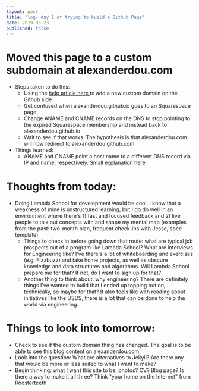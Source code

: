 ```yaml
---
layout: post
title: "log- day 1 of trying to build a Github Page"
date: 2019-05-23
published: false
---
```


# Moved this page to a custom subdomain at alexanderdou.com
* Steps taken to do this:
  * Using the [help article here ](https://help.github.com/en/articles/quick-start-setting-up-a-custom-domain) to add a new custom domain on the Github side
  * Get confused when alexanderdou.github.io goes to an Squarespace page
  * Change ANAME and CNAME records on the DNS to stop pointing to the expired Squarespace membership and instead back to alexanderdou.github.io
  * Wait to see if that works. The hypothesis is that alexanderdou.com will now redirect to alexanderdou.github.com
* Things learned:
  * ANAME and CNAME point a host name to a different DNS record via IP and name, respectively. [Small explanation here](https://support.dnsimple.com/articles/differences-a-cname-records/)
  
# Thoughts from today:
* Doing Lambda School for development would be cool. I know that a weakness of mine is unstructured learning, but I do do well in an environment where there's 1) fast and focused feedback and 2) live people to talk out concepts with and shape my mental map (examples from the past: two-month plan, frequent check-ins with Jesse, spec template)
  * Things to check in before going down that route: what are typical job prospects out of a program like Lambda School? What are interviews for Engineering like? I've there's a lot of whiteboarding and exercises (e.g. Fizzbuzz) and take home projects, as well as obscure knowledge and data structures and algorithms. Will Lambda School prepare me for that? If not, do I want to sign up for that?
  * Another thing to think about: why engineering? There are definitely things I've wanted to build that I ended up topping out on, technically, so maybe for that? It also feels like with reading about initiatives like the USDS, there is a lot that can be done to help the world via engineering. 
  
# Things to look into tomorrow:
* Check to see if the custom domain thing has changed. The goal is to be able to see this blog content on alexanderdou.com
* Look into the question: What are alternatives to Jekyll? Are there any that would be more or less suited to what I want to make?
* Begin thinking: what I want this site to be: photos? CV? Blog page? Is there a way to make it all three? Think "your home on the Internet" from Roosterteeth
